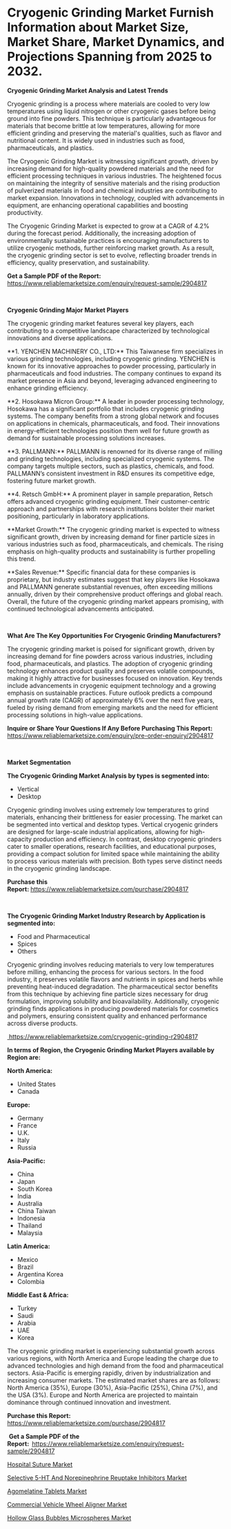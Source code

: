 <p><h1>Cryogenic Grinding Market Furnish Information about Market Size, Market Share, Market Dynamics, and Projections Spanning from 2025 to 2032.</h1></p><p><strong>Cryogenic Grinding Market Analysis and Latest Trends</strong></p>
<p><p>Cryogenic grinding is a process where materials are cooled to very low temperatures using liquid nitrogen or other cryogenic gases before being ground into fine powders. This technique is particularly advantageous for materials that become brittle at low temperatures, allowing for more efficient grinding and preserving the material's qualities, such as flavor and nutritional content. It is widely used in industries such as food, pharmaceuticals, and plastics.</p><p>The Cryogenic Grinding Market is witnessing significant growth, driven by increasing demand for high-quality powdered materials and the need for efficient processing techniques in various industries. The heightened focus on maintaining the integrity of sensitive materials and the rising production of pulverized materials in food and chemical industries are contributing to market expansion. Innovations in technology, coupled with advancements in equipment, are enhancing operational capabilities and boosting productivity.</p><p>The Cryogenic Grinding Market is expected to grow at a CAGR of 4.2% during the forecast period. Additionally, the increasing adoption of environmentally sustainable practices is encouraging manufacturers to utilize cryogenic methods, further reinforcing market growth. As a result, the cryogenic grinding sector is set to evolve, reflecting broader trends in efficiency, quality preservation, and sustainability.</p></p>
<p><strong>Get a Sample PDF of the Report:&nbsp;</strong> <a href="https://www.reliablemarketsize.com/enquiry/request-sample/2904817?utm_campaign=2115&utm_medium=2&utm_source=Github&utm_content=ia&utm_term=12032025&utm_id=cryogenic-grinding">https://www.reliablemarketsize.com/enquiry/request-sample/2904817</a></p>
<p>&nbsp;</p>
<p><strong>Cryogenic Grinding Major Market Players</strong></p>
<p><p>The cryogenic grinding market features several key players, each contributing to a competitive landscape characterized by technological innovations and diverse applications.</p><p>**1. YENCHEN MACHINERY CO., LTD:** This Taiwanese firm specializes in various grinding technologies, including cryogenic grinding. YENCHEN is known for its innovative approaches to powder processing, particularly in pharmaceuticals and food industries. The company continues to expand its market presence in Asia and beyond, leveraging advanced engineering to enhance grinding efficiency.</p><p>**2. Hosokawa Micron Group:** A leader in powder processing technology, Hosokawa has a significant portfolio that includes cryogenic grinding systems. The company benefits from a strong global network and focuses on applications in chemicals, pharmaceuticals, and food. Their innovations in energy-efficient technologies position them well for future growth as demand for sustainable processing solutions increases.</p><p>**3. PALLMANN:** PALLMANN is renowned for its diverse range of milling and grinding technologies, including specialized cryogenic systems. The company targets multiple sectors, such as plastics, chemicals, and food. PALLMANN’s consistent investment in R&D ensures its competitive edge, fostering future market growth.</p><p>**4. Retsch GmbH:** A prominent player in sample preparation, Retsch offers advanced cryogenic grinding equipment. Their customer-centric approach and partnerships with research institutions bolster their market positioning, particularly in laboratory applications.</p><p>**Market Growth:** The cryogenic grinding market is expected to witness significant growth, driven by increasing demand for finer particle sizes in various industries such as food, pharmaceuticals, and chemicals. The rising emphasis on high-quality products and sustainability is further propelling this trend.</p><p>**Sales Revenue:** Specific financial data for these companies is proprietary, but industry estimates suggest that key players like Hosokawa and PALLMANN generate substantial revenues, often exceeding millions annually, driven by their comprehensive product offerings and global reach. Overall, the future of the cryogenic grinding market appears promising, with continued technological advancements anticipated.</p></p>
<p>&nbsp;</p>
<p><strong>What Are The Key Opportunities For Cryogenic Grinding Manufacturers?</strong></p>
<p><p>The cryogenic grinding market is poised for significant growth, driven by increasing demand for fine powders across various industries, including food, pharmaceuticals, and plastics. The adoption of cryogenic grinding technology enhances product quality and preserves volatile compounds, making it highly attractive for businesses focused on innovation. Key trends include advancements in cryogenic equipment technology and a growing emphasis on sustainable practices. Future outlook predicts a compound annual growth rate (CAGR) of approximately 6% over the next five years, fueled by rising demand from emerging markets and the need for efficient processing solutions in high-value applications.</p></p>
<p><strong>Inquire or Share Your Questions If Any Before Purchasing This Report:</strong> <a href="https://www.reliablemarketsize.com/enquiry/pre-order-enquiry/2904817?utm_campaign=2115&utm_medium=2&utm_source=Github&utm_content=ia&utm_term=12032025&utm_id=cryogenic-grinding">https://www.reliablemarketsize.com/enquiry/pre-order-enquiry/2904817</a></p>
<p>&nbsp;</p>
<p><strong>Market Segmentation</strong></p>
<p><strong>The Cryogenic Grinding Market Analysis by types is segmented into:</strong></p>
<p><ul><li>Vertical</li><li>Desktop</li></ul></p>
<p><p>Cryogenic grinding involves using extremely low temperatures to grind materials, enhancing their brittleness for easier processing. The market can be segmented into vertical and desktop types. Vertical cryogenic grinders are designed for large-scale industrial applications, allowing for high-capacity production and efficiency. In contrast, desktop cryogenic grinders cater to smaller operations, research facilities, and educational purposes, providing a compact solution for limited space while maintaining the ability to process various materials with precision. Both types serve distinct needs in the cryogenic grinding landscape.</p></p>
<p><strong>Purchase this Report:&nbsp;</strong><a href="https://www.reliablemarketsize.com/purchase/2904817?utm_campaign=2115&utm_medium=2&utm_source=Github&utm_content=ia&utm_term=12032025&utm_id=cryogenic-grinding">https://www.reliablemarketsize.com/purchase/2904817</a></p>
<p>&nbsp;</p>
<p><strong>The Cryogenic Grinding Market Industry Research by Application is segmented into:</strong></p>
<p><ul><li>Food and Pharmaceutical</li><li>Spices</li><li>Others</li></ul></p>
<p><p>Cryogenic grinding involves reducing materials to very low temperatures before milling, enhancing the process for various sectors. In the food industry, it preserves volatile flavors and nutrients in spices and herbs while preventing heat-induced degradation. The pharmaceutical sector benefits from this technique by achieving fine particle sizes necessary for drug formulation, improving solubility and bioavailability. Additionally, cryogenic grinding finds applications in producing powdered materials for cosmetics and polymers, ensuring consistent quality and enhanced performance across diverse products.</p></p>
<p><a href="https://www.reliablemarketsize.com/cryogenic-grinding-r2904817?utm_campaign=2115&utm_medium=2&utm_source=Github&utm_content=ia&utm_term=12032025&utm_id=cryogenic-grinding">&nbsp;https://www.reliablemarketsize.com/cryogenic-grinding-r2904817</a></p>
<p><strong>In terms of Region, the Cryogenic Grinding Market Players available by Region are:</strong></p>
<p>
    <p> <strong> North America: </strong>
        <ul>
            <li>United States</li>
            <li>Canada</li>
        </ul>
        </p> 
    <p> <strong> Europe: </strong>
        <ul>
            <li>Germany</li>
            <li>France</li>
            <li>U.K.</li>
            <li>Italy</li>
            <li>Russia</li>
        </ul>
        </p> 
    <p> <strong> Asia-Pacific: </strong>
        <ul>
            <li>China</li>
            <li>Japan</li>
            <li>South Korea</li>
            <li>India</li>
            <li>Australia</li>
            <li>China Taiwan</li>
            <li>Indonesia</li>
            <li>Thailand</li>
            <li>Malaysia</li>
        </ul>
        </p> 
    <p> <strong> Latin America: </strong>
        <ul>
            <li>Mexico</li>
            <li>Brazil</li>
            <li>Argentina Korea</li>
            <li>Colombia</li>
        </ul>
        </p> 
    <p> <strong> Middle East & Africa: </strong>
        <ul>
            <li>Turkey</li>
            <li>Saudi</li>
            <li>Arabia</li>
            <li>UAE</li>
            <li>Korea</li>
        </ul>
    </p>
    </p>
<p><p>The cryogenic grinding market is experiencing substantial growth across various regions, with North America and Europe leading the charge due to advanced technologies and high demand from the food and pharmaceutical sectors. Asia-Pacific is emerging rapidly, driven by industrialization and increasing consumer markets. The estimated market shares are as follows: North America (35%), Europe (30%), Asia-Pacific (25%), China (7%), and the USA (3%). Europe and North America are projected to maintain dominance through continued innovation and investment.</p></p>
<p><strong>Purchase this Report: </strong><a href="https://www.reliablemarketsize.com/purchase/2904817?utm_campaign=2115&utm_medium=2&utm_source=Github&utm_content=ia&utm_term=12032025&utm_id=cryogenic-grinding">https://www.reliablemarketsize.com/purchase/2904817</a></p>
<p>&nbsp;<strong>Get a Sample PDF of the Report:&nbsp;&nbsp;</strong><a href="https://www.reliablemarketsize.com/enquiry/request-sample/2904817?utm_campaign=2115&utm_medium=2&utm_source=Github&utm_content=ia&utm_term=12032025&utm_id=cryogenic-grinding">https://www.reliablemarketsize.com/enquiry/request-sample/2904817</a></p>
<p><strong></strong></p>
<p><p><a href="https://github.com/signallaikun/Market-Research-Report-List-1/blob/main/hospital-suture-market.md?utm_campaign=2115&utm_medium=2&utm_source=Github&utm_content=ia&utm_term=12032025&utm_id=cryogenic-grinding">Hospital Suture Market</a></p><p><a href="https://github.com/pomasifilo/Market-Research-Report-List-1/blob/main/selective-5-ht-and-norepinephrine-reuptake-inhibitors-market.md?utm_campaign=2115&utm_medium=2&utm_source=Github&utm_content=ia&utm_term=12032025&utm_id=cryogenic-grinding">Selective 5-HT And Norepinephrine Reuptake Inhibitors Market</a></p><p><a href="https://github.com/shefikagbons/Market-Research-Report-List-1/blob/main/agomelatine-tablets-market.md?utm_campaign=2115&utm_medium=2&utm_source=Github&utm_content=ia&utm_term=12032025&utm_id=cryogenic-grinding">Agomelatine Tablets Market</a></p><p><a href="https://github.com/mateyappiazo/Market-Research-Report-List-1/blob/main/commercial-vehicle-wheel-aligner-market.md?utm_campaign=2115&utm_medium=2&utm_source=Github&utm_content=ia&utm_term=12032025&utm_id=cryogenic-grinding">Commercial Vehicle Wheel Aligner Market</a></p><p><a href="https://github.com/nontoengolo/Market-Research-Report-List-1/blob/main/hollow-glass-bubbles-microspheres-market.md?utm_campaign=2115&utm_medium=2&utm_source=Github&utm_content=ia&utm_term=12032025&utm_id=cryogenic-grinding">Hollow Glass Bubbles Microspheres Market</a></p></p>